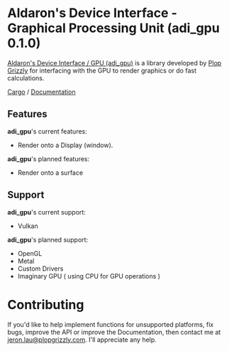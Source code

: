 # Aldaron's Device Interface - Graphical Processing Unit (adi_gpu 0.1.0)

[Aldaron's Device Interface / GPU (adi_gpu)](http://plopgrizzly.com/adi_gpu)
is a library developed by [Plop Grizzly](http://plopgrizzly.com) for
interfacing with the GPU to render graphics or do fast calculations.

[Cargo](https://crates.io/crates/adi_gpu) /
[Documentation](https://docs.rs/adi_gpu)

## Features
**adi_gpu**'s current features:
* Render onto a Display (window).

**adi_gpu**'s planned features:
* Render onto a surface

## Support
**adi_gpu**'s current support:
* Vulkan

**adi_gpu**'s planned support:
* OpenGL
* Metal
* Custom Drivers
* Imaginary GPU ( using CPU for GPU operations )

# Contributing

If you'd like to help implement functions for unsupported platforms, fix bugs,
improve the API or improve the Documentation, then contact me at
jeron.lau@plopgrizzly.com. I'll appreciate any help.